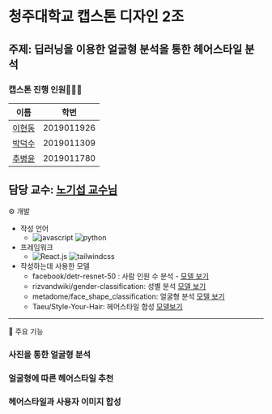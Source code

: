 # 청주대학교 캡스톤 디자인 2조
## 주제: 딥러닝을 이용한 얼굴형 분석을 통한 헤어스타일 분석 
### 캡스톤 진행 인원🧑‍🧒‍🧒
| 이름  | 학번         |
|-----|------------|
|[이현동](https://github.com/minesp3164) | 2019011926 | 
|[박덕수](https://github.com/zopc1548)| 2019011309| 
|[추병윤](https://github.com/cby0320)|2019011780|

담당 교수: [노기섭 교수님](https://prof.acin.kr/)
---
⚙️ 개발
-   작성 언어 
       - ![javascript](https://img.icons8.com/fluency/48/javascript.png) ![python](https://img.icons8.com/color/48/python--v1.png)
-   프레임워크
       - ![React.js](https://img.icons8.com/office/48/react.png) ![tailwindcss](https://img.icons8.com/color/48/tailwindcss.png)
-   작성하는데 사용한 모델
       - facebook/detr-resnet-50 : 사람 인원 수 분석 - [모델 보기](https://huggingface.co/facebook/detr-resnet-50)
       - rizvandwiki/gender-classification: 성별 분석 [모델 보기](https://huggingface.co/rizvandwiki/gender-classification)
       - metadome/face_shape_classification: 얼굴형 분석 [모델 보기](https://huggingface.co/metadome/face_shape_classification)
       - Taeu/Style-Your-Hair: 헤어스타일 합성 [모델보기](https://github.com/Taeu/Style-Your-Hair)
---
🔑 주요 기능

### 사진을 통한 얼굴형 분석
### 얼굴형에 따른 헤어스타일 추천
### 헤어스타일과 사용자 이미지 합성
